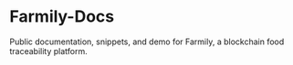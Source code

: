 # Farmily-Docs
Public documentation, snippets, and demo for Farmily, a blockchain food traceability platform.
